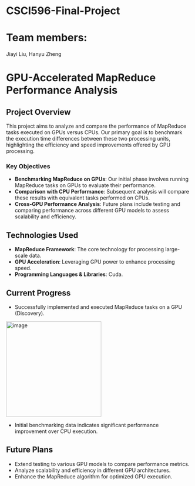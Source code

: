 # CSCI596-Final-Project

# Team members:

Jiayi Liu, Hanyu Zheng

# GPU-Accelerated MapReduce Performance Analysis

## Project Overview

This project aims to analyze and compare the performance of MapReduce tasks executed on GPUs versus CPUs. Our primary goal is to benchmark the execution time differences between these two processing units, highlighting the efficiency and speed improvements offered by GPU processing.

### Key Objectives

- **Benchmarking MapReduce on GPUs**: Our initial phase involves running MapReduce tasks on GPUs to evaluate their performance.
- **Comparison with CPU Performance**: Subsequent analysis will compare these results with equivalent tasks performed on CPUs.
- **Cross-GPU Performance Analysis**: Future plans include testing and comparing performance across different GPU models to assess scalability and efficiency.

## Technologies Used

- **MapReduce Framework**: The core technology for processing large-scale data.
- **GPU Acceleration**: Leveraging GPU power to enhance processing speed.
- **Programming Languages & Libraries**: Cuda.


## Current Progress

- Successfully implemented and executed MapReduce tasks on a GPU (Discovery).  
<img width="259" alt="image" src="https://github.com/Thewarmsunshine/CSCI596-Final-Project/assets/56602568/736a45f1-4cff-4c49-b02d-2b57d6576caa">

- Initial benchmarking data indicates significant performance improvement over CPU execution.

## Future Plans

- Extend testing to various GPU models to compare performance metrics.
- Analyze scalability and efficiency in different GPU architectures.
- Enhance the MapReduce algorithm for optimized GPU execution.
